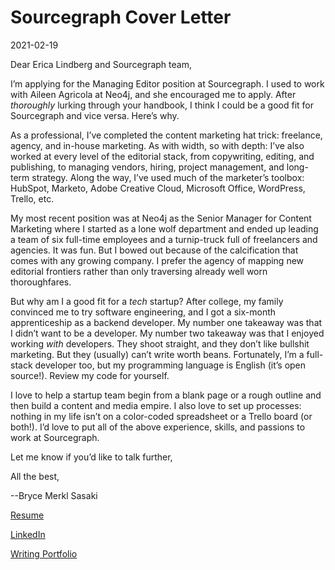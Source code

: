 # Sourcegraph Cover Letter

2021-02-19

Dear Erica Lindberg and Sourcegraph team,

I’m applying for the Managing Editor position at Sourcegraph. I used to work with Aileen Agricola at Neo4j, and she encouraged me to apply. After _thoroughly_ lurking through your handbook, I think I could be a good fit for Sourcegraph and vice versa. Here’s why.

As a professional, I’ve completed the content marketing hat trick: freelance, agency, and in-house marketing. As with width, so with depth: I’ve also worked at every level of the editorial stack, from copywriting, editing, and publishing, to managing vendors, hiring, project management, and long-term strategy. Along the way, I’ve used much of the marketer’s toolbox: HubSpot, Marketo, Adobe Creative Cloud, Microsoft Office, WordPress, Trello, etc.

My most recent position was at Neo4j as the Senior Manager for Content Marketing where I started as a lone wolf department and ended up leading a team of six full-time employees and a turnip-truck full of freelancers and agencies. It was fun. But I bowed out because of the calcification that comes with any growing company. I prefer the agency of mapping new editorial frontiers rather than only traversing already well worn thoroughfares.

But why am I a good fit for a _tech_ startup? After college, my family convinced me to try software engineering, and I got a six-month apprenticeship as a backend developer. My number one takeaway was that I didn’t want to be a developer. My number two takeaway was that I enjoyed working _with_ developers. They shoot straight, and they don’t like bullshit marketing. But they (usually) can’t write worth beans. Fortunately, I’m a full-stack developer too, but my programming language is English (it’s open source!). Review my code for yourself.

I love to help a startup team begin from a blank page or a rough outline and then build a content and media empire. I also love to set up processes: nothing in my life isn’t on a color-coded spreadsheet or a Trello board (or both!).  I’d love to put all of the above experience, skills, and passions to work at Sourcegraph.

Let me know if you’d like to talk further,

All the best,

--Bryce Merkl Sasaki

[Resume](https://github.com/bwmerkl/Sourcegraph/blob/main/Resume-Bryce-Merkl-Sasaki.md)

[LinkedIn](https://www.linkedin.com/in/bwmerkl/)

[Writing Portfolio](https://github.com/bwmerkl/Sourcegraph/blob/main/Writing-Portfolio-Bryce-Merkl-Sasaki.md)
